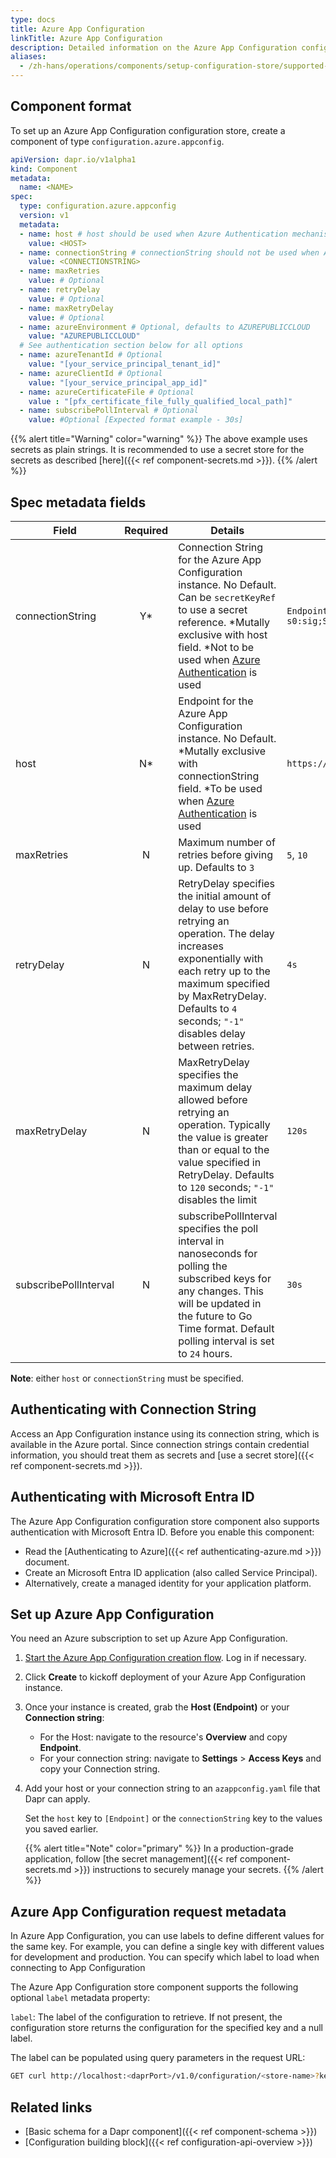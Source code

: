 ```yaml
---
type: docs
title: Azure App Configuration
linkTitle: Azure App Configuration
description: Detailed information on the Azure App Configuration configuration store component
aliases:
  - /zh-hans/operations/components/setup-configuration-store/supported-configuration-stores/setup-azure-appconfig/
---
```


## Component format

To set up an Azure App Configuration configuration store, create a component of type `configuration.azure.appconfig`.

```yaml
apiVersion: dapr.io/v1alpha1
kind: Component
metadata:
  name: <NAME>
spec:
  type: configuration.azure.appconfig
  version: v1
  metadata:
  - name: host # host should be used when Azure Authentication mechanism is used.
    value: <HOST>
  - name: connectionString # connectionString should not be used when Azure Authentication mechanism is used.
    value: <CONNECTIONSTRING>
  - name: maxRetries
    value: # Optional
  - name: retryDelay
    value: # Optional
  - name: maxRetryDelay
    value: # Optional
  - name: azureEnvironment # Optional, defaults to AZUREPUBLICCLOUD
    value: "AZUREPUBLICCLOUD"
  # See authentication section below for all options
  - name: azureTenantId # Optional
    value: "[your_service_principal_tenant_id]"
  - name: azureClientId # Optional
    value: "[your_service_principal_app_id]"
  - name: azureCertificateFile # Optional
    value : "[pfx_certificate_file_fully_qualified_local_path]"
  - name: subscribePollInterval # Optional
    value: #Optional [Expected format example - 30s]

```

{{% alert title="Warning" color="warning" %}}
The above example uses secrets as plain strings. It is recommended to use a secret store for the secrets as described [here]({{< ref component-secrets.md >}}).
{{% /alert %}}

## Spec metadata fields

| Field                 | Required | Details                                                                                                                                                                                                                                                                                                                        | Example                                                                                                  |
| --------------------- | :------: | ------------------------------------------------------------------------------------------------------------------------------------------------------------------------------------------------------------------------------------------------------------------------------------------------------------------------------ | -------------------------------------------------------------------------------------------------------- |
| connectionString      |    Y\*   | Connection String for the Azure App Configuration instance. No Default. Can be `secretKeyRef` to use a secret reference. \*Mutally exclusive with host field. \*Not to be used when [Azure Authentication](https://docs.dapr.io/developing-applications/integrations/azure/azure-authentication/authenticating-azure/) is used | `Endpoint=https://foo.azconfig.io;Id=osOX-l9-s0:sig;Secret=00000000000000000000000000000000000000000000` |
| host                  |    N\*   | Endpoint for the Azure App Configuration instance. No Default. \*Mutally exclusive with connectionString field. \*To be used when [Azure Authentication](https://docs.dapr.io/developing-applications/integrations/azure/azure-authentication/authenticating-azure/) is used                                                   | `https://dapr.azconfig.io`                                                                               |
| maxRetries            |     N    | Maximum number of retries before giving up. Defaults to `3`                                                                                                                                                                                                                                                                    | `5`, `10`                                                                                                |
| retryDelay            |     N    | RetryDelay specifies the initial amount of delay to use before retrying an operation. The delay increases exponentially with each retry up to the maximum specified by MaxRetryDelay. Defaults to `4` seconds; `"-1"` disables delay between retries.                                                                          | `4s`                                                                                                     |
| maxRetryDelay         |     N    | MaxRetryDelay specifies the maximum delay allowed before retrying an operation. Typically the value is greater than or equal to the value specified in RetryDelay. Defaults to `120` seconds; `"-1"` disables the limit                                                                                                        | `120s`                                                                                                   |
| subscribePollInterval |     N    | subscribePollInterval specifies the poll interval in nanoseconds for polling the subscribed keys for any changes. This will be updated in the future to Go Time format. Default polling interval is set to `24` hours.                                                                                                         | `30s`                                                                                                    |

**Note**: either `host` or `connectionString` must be specified.

## Authenticating with Connection String

Access an App Configuration instance using its connection string, which is available in the Azure portal. Since connection strings contain credential information, you should treat them as secrets and [use a secret store]({{< ref component-secrets.md >}}).

## Authenticating with Microsoft Entra ID

The Azure App Configuration configuration store component also supports authentication with Microsoft Entra ID. Before you enable this component:

- Read the [Authenticating to Azure]({{< ref authenticating-azure.md >}}) document.
- Create an Microsoft Entra ID application (also called Service Principal).
- Alternatively, create a managed identity for your application platform.

## Set up Azure App Configuration

You need an Azure subscription to set up Azure App Configuration.

1. [Start the Azure App Configuration creation flow](https://ms.portal.azure.com/#create/Microsoft.Azconfig). Log in if necessary.
2. Click **Create** to kickoff deployment of your Azure App Configuration instance.
3. Once your instance is created, grab the **Host (Endpoint)** or your **Connection string**:
   - For the Host: navigate to the resource's **Overview** and copy **Endpoint**.
   - For your connection string: navigate to **Settings** > **Access Keys** and copy your Connection string.
4. Add your host or your connection string to an `azappconfig.yaml` file that Dapr can apply.

   Set the `host` key to `[Endpoint]` or the `connectionString` key to the values you saved earlier.

   {{% alert title="Note" color="primary" %}}
   In a production-grade application, follow [the secret management]({{< ref component-secrets.md >}}) instructions to securely manage your secrets.
   {{% /alert %}}

## Azure App Configuration request metadata

In Azure App Configuration, you can use labels to define different values for the same key. For example, you can define a single key with different values for development and production. You can specify which label to load when connecting to App Configuration

The Azure App Configuration store component supports the following optional `label` metadata property:

`label`: The label of the configuration to retrieve. If not present, the configuration store returns the configuration for the specified key and a null label.

The label can be populated using query parameters in the request URL:

```bash
GET curl http://localhost:<daprPort>/v1.0/configuration/<store-name>?key=<key name>&metadata.label=<label value>
```

## Related links

- [Basic schema for a Dapr component]({{< ref component-schema >}})
- [Configuration building block]({{< ref configuration-api-overview >}})
